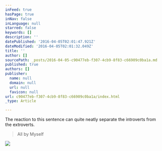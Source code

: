 ```yaml
---
inFeed: true
hasPage: true
inNav: false
inLanguage: null
starred: false
keywords: []
description: ''
datePublished: '2016-04-05T02:01:47.921Z'
dateModified: '2016-04-05T02:01:32.049Z'
title: ''
author: []
sourcePath: _posts/2016-04-05-c90477eb-f307-4cb9-8f83-c66909c0ba1a.md
published: true
authors: []
publisher:
  name: null
  domain: null
  url: null
  favicon: null
url: c90477eb-f307-4cb9-8f83-c66909c0ba1a/index.html
_type: Article

---
```

The reaction to this sentence can quite neatly separate the introverts from the extroverts.

> All by Myself

![](https://the-grid-user-content.s3-us-west-2.amazonaws.com/fd8030b1-0f25-48ea-9aee-0d8ae76721f5.jpg)